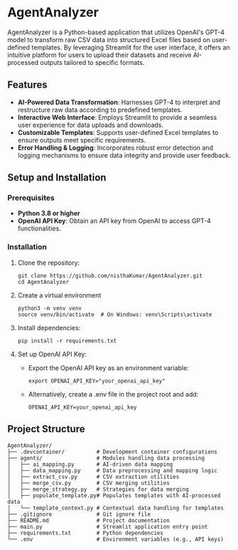 # AgentAnalyzer

AgentAnalyzer is a Python-based application that utilizes OpenAI's GPT-4 model to transform raw CSV data into structured Excel files based on user-defined templates. By leveraging Streamlit for the user interface, it offers an intuitive platform for users to upload their datasets and receive AI-processed outputs tailored to specific formats.

## Features

- **AI-Powered Data Transformation**: Harnesses GPT-4 to interpret and restructure raw data according to predefined templates.
- **Interactive Web Interface**: Employs Streamlit to provide a seamless user experience for data uploads and downloads.
- **Customizable Templates**: Supports user-defined Excel templates to ensure outputs meet specific requirements.
- **Error Handling & Logging**: Incorporates robust error detection and logging mechanisms to ensure data integrity and provide user feedback.

## Setup and Installation

### Prerequisites
- **Python 3.8 or higher**
- **OpenAI API Key**: Obtain an API key from OpenAI to access GPT-4 functionalities.

### Installation
1. Clone the repository:
   ```
   git clone https://github.com/nisthaKumar/AgentAnalyzer.git
   cd AgentAnalyzer
   ```
2. Create a virtual environment
   ```
   python3 -m venv venv
   source venv/bin/activate  # On Windows: venv\Scripts\activate
   ```
3. Install dependencies:
     ```
     pip install -r requirements.txt
     ```
4. Set up OpenAI API Key:

      - Export the OpenAI API key as an environment variable:

        ```
        export OPENAI_API_KEY="your_openai_api_key"
        ```
      - Alternatively, create a .env file in the project root and add:

        ```
        OPENAI_API_KEY=your_openai_api_key
        ```
## Project Structure
```
AgentAnalyzer/
├── .devcontainer/          # Development container configurations
├── agents/                 # Modules handling data processing
│   ├── ai_mapping.py       # AI-driven data mapping
│   ├── data_mapping.py     # Data preprocessing and mapping logic
│   ├── extract_csv.py      # CSV extraction utilities
│   ├── merge_csv.py        # CSV merging utilities
│   ├── merge_strategy.py   # Strategies for data merging
│   ├── populate_template.py# Populates templates with AI-processed data
│   └── template_context.py # Contextual data handling for templates
├── .gitignore              # Git ignore file
├── README.md               # Project documentation
├── main.py                 # Streamlit application entry point
├── requirements.txt        # Python dependencies
└── .env                    # Environment variables (e.g., API keys)
```


